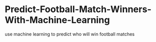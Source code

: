 # Predict-Football-Match-Winners-With-Machine-Learning
 use machine learning to predict who will win football matches
